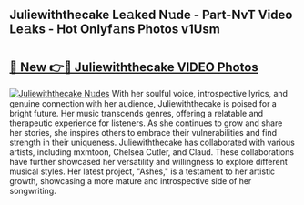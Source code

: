 ## Juliewiththecake Le𝚊ked N𝚞de - Part-NvT Video Le𝚊ks - Hot Onlyf𝚊ns Photos v1Usm

# <h2><a href="http://ab81575.deff.icu/?id=Juliewiththecake">🔗 New 👉🔴 Juliewiththecake VIDEO Photos</a></h2>

[![Juliewiththecake N𝚞des](https://i.imgur.com/rIISA9y.gif)](http://ab81575.deff.icu/?id=Juliewiththecake)
With her soulful voice, introspective lyrics, and genuine connection with her audience, Juliewiththecake is poised for a bright future. Her music transcends genres, offering a relatable and therapeutic experience for listeners. As she continues to grow and share her stories, she inspires others to embrace their vulnerabilities and find strength in their uniqueness. Juliewiththecake has collaborated with various artists, including mxmtoon, Chelsea Cutler, and Claud. These collaborations have further showcased her versatility and willingness to explore different musical styles. Her latest project, "Ashes," is a testament to her artistic growth, showcasing a more mature and introspective side of her songwriting.
